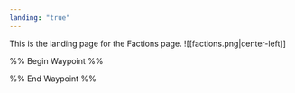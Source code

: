 ```yaml
---
landing: "true"
---
```

This is the landing page for the Factions page.
![[factions.png|center-left]]

%% Begin Waypoint %%

%% End Waypoint %%

